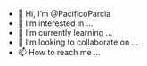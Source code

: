 - 👋 Hi, I’m @PacificoParcia
- 👀 I’m interested in ...
- 🌱 I’m currently learning ...
- 💞️ I’m looking to collaborate on ...
- 📫 How to reach me ...

<!---
PacificoParcia/PacificoParcia is a ✨ special ✨ repository because its `README.md` (this file) appears on your GitHub profile.
You can click the Preview link to take a look at your changes.
--->
